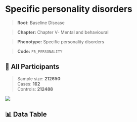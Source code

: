 # Specific personality disorders

> **Root:** Baseline Disease  

> **Chapter:** Chapter V- Mental and behavioural  

> **Phenotype:** Specific personality disorders  

> **Code:** `F5_PERSONALITY`

## 🧪 All Participants  
> Sample size: **212650**  
> Cases: **162**  
> Controls: **212488**
<img src="/Sensitive/Figures/ALL/Incidence/F5_PERSONALITY.png"/>

## 📊 Data Table
<CsvTableMRF src="/Sensitive/Data/ALL/Incidence/COX_F5_PERSONALITY.csv"/>

